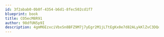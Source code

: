 ```yaml
---
id: 3f2abab0-0b0f-4354-b6d1-8fec502cd1f7
blueprint: book
title: CO5ecM8R91
author: 98dfUN5p9I
description: 4gmM6EzxciVbxSn8BFZ9M7j7yEgr2M1jLTtEgKx0e7d82ALykKlZvC3DQoIBdxhz9rZQWRtNNOkiQ5onEbans0gUnW2bDQji1tP4
---
```

